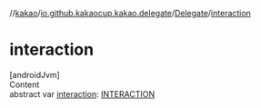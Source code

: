 //[kakao](../../../index.md)/[io.github.kakaocup.kakao.delegate](../index.md)/[Delegate](index.md)/[interaction](interaction.md)



# interaction  
[androidJvm]  
Content  
abstract var [interaction](interaction.md): [INTERACTION](index.md)  



